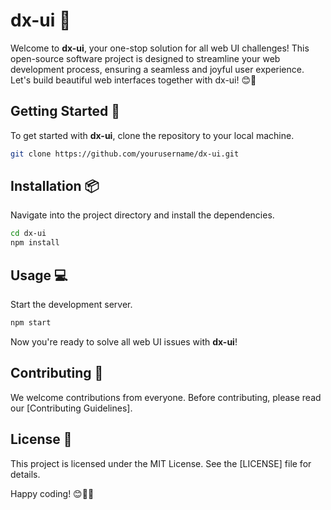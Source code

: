 # dx-ui 🎉

Welcome to **dx-ui**, your one-stop solution for all web UI challenges! This open-source software project is designed to streamline your web development process, ensuring a seamless and joyful user experience. Let's build beautiful web interfaces together with dx-ui! 😊🚀

## Getting Started 🚀

To get started with **dx-ui**, clone the repository to your local machine.

```bash
git clone https://github.com/yourusername/dx-ui.git
```

## Installation 📦

Navigate into the project directory and install the dependencies.

```bash
cd dx-ui
npm install
```

## Usage 💻

Start the development server.

```bash
npm start
```

Now you're ready to solve all web UI issues with **dx-ui**!

## Contributing 🤝

We welcome contributions from everyone. Before contributing, please read our [Contributing Guidelines].

## License 📄

This project is licensed under the MIT License. See the [LICENSE] file for details.

Happy coding! 😊🎉🚀
